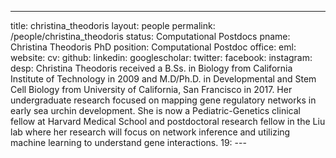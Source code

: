 ---
title: christina_theodoris
layout: people
permalink: /people/christina_theodoris
status: Computational Postdocs
pname: Christina Theodoris PhD
position: Computational Postdoc
office:
eml:
website:
cv:
github:
linkedin:
googlescholar:
twitter:
facebook:
instagram:
desp: Christina Theodoris received a B.Ss. in Biology from California Institute of Technology in 2009 and M.D/Ph.D. in Developmental and Stem Cell Biology from University of California, San Francisco in 2017. Her undergraduate research focused on mapping gene regulatory networks in early sea urchin development. She is now a Pediatric-Genetics clinical fellow at Harvard Medical School and postdoctoral research fellow in the Liu lab where her research will focus on network inference and utilizing machine learning to understand gene interactions.
19: ---

